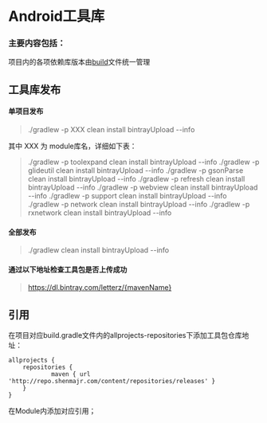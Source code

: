 Android工具库
=========
### 主要内容包括：

项目内的各项依赖库版本由[build](./build.gradle)文件统一管理

工具库发布
---------
#### 单项目发布
> ./gradlew -p XXX clean install bintrayUpload --info
 
其中 XXX 为 module库名，详细如下表：

>./gradlew -p toolexpand clean install bintrayUpload --info
./gradlew -p glideutil clean install bintrayUpload --info
./gradlew -p gsonParse clean install bintrayUpload --info
./gradlew -p refresh clean install bintrayUpload --info
./gradlew -p webview clean install bintrayUpload --info
./gradlew -p support clean install bintrayUpload --info
./gradlew -p network clean install bintrayUpload --info
./gradlew -p rxnetwork clean install bintrayUpload --info
    
#### 全部发布
>./gradlew clean install bintrayUpload --info

#### 通过以下地址检查工具包是否上传成功
>https://dl.bintray.com/letterz/{mavenName}

引用
---------
在项目对应build.gradle文件内的allprojects-repositories下添加工具包仓库地址：
````
allprojects {
    repositories {
            maven { url 'http://repo.shenmajr.com/content/repositories/releases' }
    }
}
````
在Module内添加对应引用；
